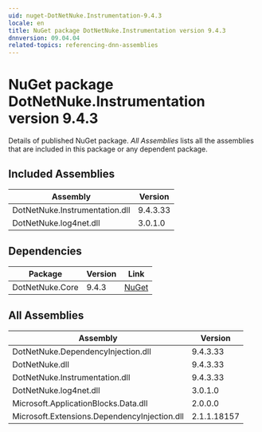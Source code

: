 ```yaml
---
uid: nuget-DotNetNuke.Instrumentation-9.4.3
locale: en
title: NuGet package DotNetNuke.Instrumentation version 9.4.3
dnnversion: 09.04.04
related-topics: referencing-dnn-assemblies
---
```


# NuGet package DotNetNuke.Instrumentation version 9.4.3
Details of published NuGet package.
*All Assemblies* lists all the assemblies that are included in this package or any dependent package.

## Included Assemblies

|Assembly|Version|
|---|---|
|DotNetNuke.Instrumentation.dll|9.4.3.33|
|DotNetNuke.log4net.dll|3.0.1.0|

## Dependencies

|Package|Version|Link|
|---|---|---|
|DotNetNuke.Core|9.4.3|[NuGet](https://www.nuget.org/packages/DotNetNuke.Core/9.4.3)|

## All Assemblies

|Assembly|Version|
|---|---|
|DotNetNuke.DependencyInjection.dll|9.4.3.33|
|DotNetNuke.dll|9.4.3.33|
|DotNetNuke.Instrumentation.dll|9.4.3.33|
|DotNetNuke.log4net.dll|3.0.1.0|
|Microsoft.ApplicationBlocks.Data.dll|2.0.0.0|
|Microsoft.Extensions.DependencyInjection.dll|2.1.1.18157|

